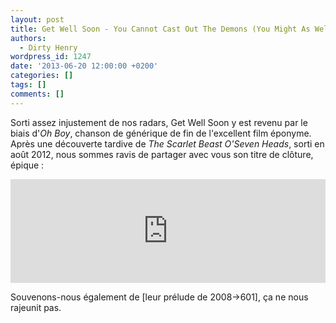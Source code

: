 ```yaml
---
layout: post
title: Get Well Soon - You Cannot Cast Out The Demons (You Might As Well Dance)
authors:
  - Dirty Henry
wordpress_id: 1247
date: '2013-06-20 12:00:00 +0200'
categories: []
tags: []
comments: []
---
```

Sorti assez injustement de nos radars, Get Well Soon y est revenu par le biais d'*Oh Boy*, chanson de générique de fin de l'excellent film éponyme. Après une découverte tardive de *The Scarlet Beast O'Seven Heads*, sorti en août 2012, nous sommes ravis de partager avec vous son titre de clôture, épique : 

<iframe width="100%" height="166" scrolling="no" frameborder="no" src="https://w.soundcloud.com/player/?url=http%3A%2F%2Fapi.soundcloud.com%2Ftracks%2F44084332"></iframe>

Souvenons-nous également de [leur prélude de 2008->601], ça ne nous rajeunit pas.
